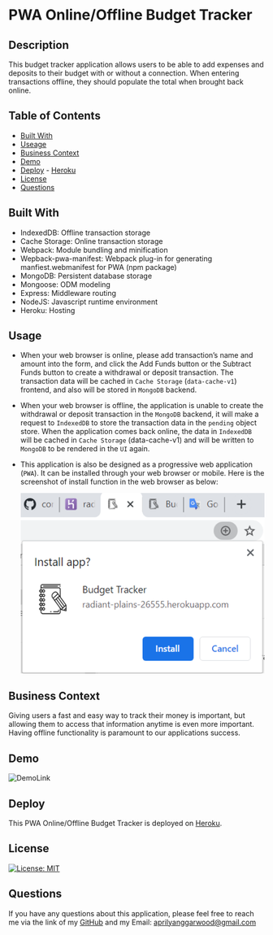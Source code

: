 # PWA Online/Offline Budget Tracker

## Description

This budget tracker application allows users to be able to add expenses and deposits to their budget with or without a connection. When entering transactions offline, they should populate the total when brought back online.

## Table of Contents

- [Built With](#Built-With)
- [Useage](#Useage)
- [Business Context](#Business-Context)
- [Demo](#demo)
- [Deploy](#Deploy) - [Heroku](https://radiant-plains-26555.herokuapp.com/)
- [License](#license)
- [Questions](#questions)

## Built With

- IndexedDB: Offline transaction storage
- Cache Storage: Online transaction storage
- Webpack: Module bundling and minification
- Wepback-pwa-manifest: Webpack plug-in for generating manfiest.webmanifest for PWA (npm package)
- MongoDB: Persistent database storage
- Mongoose: ODM modeling
- Express: Middleware routing
- NodeJS: Javascript runtime environment
- Heroku: Hosting

## Usage

- When your web browser is online, please add transaction’s name and amount into the form, and click the Add Funds button or the Subtract Funds button to create a withdrawal or deposit transaction. The transaction data will be cached in `Cache Storage` (`data-cache-v1`) frontend, and also will be stored in `MongoDB` backend.

- When your web browser is offline, the application is unable to create the withdrawal or deposit transaction in the `MongoDB` backend, it will make a request to `IndexedDB` to store the transaction data in the `pending` object store. When the application comes back online, the data in `IndexedDB` will be cached in `Cache Storage` (data-cache-v1) and will be written to `MongoDB` to be rendered in the `UI` again.

- This application is also be designed as a progressive web application (`PWA`). It can be installed through your web browser or mobile. Here is the screenshot of install function in the web browser as below:

  ![PWA-screenshot](./public/image/PWA-screenshot.png)

## Business Context

Giving users a fast and easy way to track their money is important, but allowing them to access that information anytime is even more important. Having offline functionality is paramount to our applications success.

## Demo

![DemoLink](./public/image/PWA-Online-Offline-Budget-Tracker.gif)

## Deploy

This PWA Online/Offline Budget Tracker is deployed on [Heroku](https://radiant-plains-26555.herokuapp.com/).

## License

[![License: MIT](https://img.shields.io/badge/License-MIT-yellow.svg)](https://opensource.org/licenses/MIT)

## Questions

If you have any questions about this application, please feel free to reach me via the link of my [GitHub](https://github.com/aprilyanggarwood) and my Email: <aprilyanggarwood@gmail.com>
